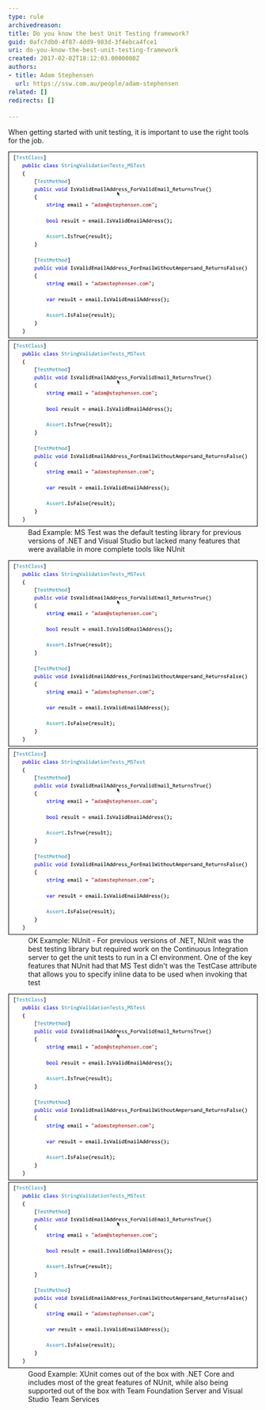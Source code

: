 ```yaml
---
type: rule
archivedreason: 
title: Do you know the best Unit Testing framework?
guid: 0afc7db0-4f87-4dd9-983d-3f4ebca4fce1
uri: do-you-know-the-best-unit-testing-framework
created: 2017-02-02T18:12:03.0000000Z
authors:
- title: Adam Stephensen
  url: https://ssw.com.au/people/adam-stephensen
related: []
redirects: []

---
```


When getting started with unit testing, it is important to use the right tools for the job.

<!--endintro-->
<dl class="badImage"><dt><img src="bestunittest-bad1.png" alt="bestunittest-bad1.png"></dt><dt><img src="bestunittest-bad1.png" alt="bestunittest-bad2.png"></dt><dd>Bad Example: MS Test was the default testing library for previous versions of .NET and Visual Studio but lacked many features that were available in more complete tools like NUnit<br></dd></dl><dl class="image"><dt><img src="bestunittest-bad1.png" alt="bestunittest-ok1.png"></dt><dt><img src="bestunittest-bad1.png" alt="bestunittest-ok2.png"></dt><dd>OK Example: NUnit - For previous versions of .NET, NUnit was the best testing library but required work on the Continuous Integration server to get the unit tests to run in a CI environment. One of the key features that NUnit had that MS Test didn't was the TestCase attribute that allows you to specify inline data to be used when invoking that test<br></dd></dl> <dl class="goodImage"> <dt><img src="bestunittest-bad1.png" alt="bestunittest-good1.png"></dt><dt><img src="bestunittest-bad1.png" alt="bestunittest-good2.png"></dt><dd>Good Example: XUnit comes out of the box with .NET Core and includes most of the great features of NUnit, while also being supported out of the box with Team Foundation Server and Visual Studio Team Services <br></dd></dl>
